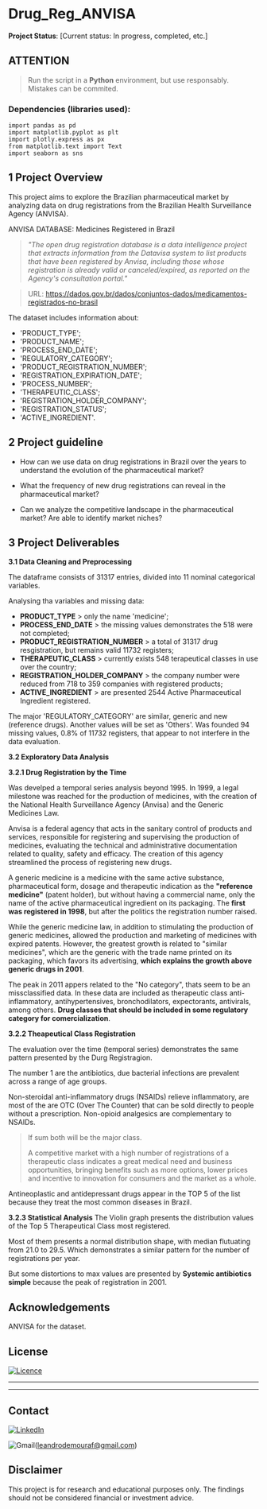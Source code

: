 # Drug_Reg_ANVISA
**Project Status**: [Current status: In progress, completed, etc.]

## **ATTENTION**
> Run the script in a **Python** environment, but use responsably. Mistakes can be commited.
  ### Dependencies (libraries used):
    import pandas as pd
    import matplotlib.pyplot as plt
    import plotly.express as px
    from matplotlib.text import Text
    import seaborn as sns

  
## 1 Project Overview

This project aims to explore the Brazilian pharmaceutical market by analyzing data on drug registrations from the Brazilian Health Surveillance Agency (ANVISA).

ANVISA DATABASE: Medicines Registered in Brazil

> _"The open drug registration database is a data intelligence project that extracts information from the Datavisa system to list products that have been registered by Anvisa, including those whose registration is already valid or canceled/expired, as reported on the Agency's consultation portal."_

> URL: https://dados.gov.br/dados/conjuntos-dados/medicamentos-registrados-no-brasil

The dataset includes information about:
- 'PRODUCT_TYPE';
- 'PRODUCT_NAME';
- 'PROCESS_END_DATE';
- 'REGULATORY_CATEGORY';
- 'PRODUCT_REGISTRATION_NUMBER';
- 'REGISTRATION_EXPIRATION_DATE';
- 'PROCESS_NUMBER';
- 'THERAPEUTIC_CLASS';
- 'REGISTRATION_HOLDER_COMPANY';
- 'REGISTRATION_STATUS';
- 'ACTIVE_INGREDIENT'.

## 2 Project guideline

- How can we use data on drug registrations in Brazil over the years to understand the evolution of the pharmaceutical market?
  
- What the frequency of new drug registrations can reveal in the pharmaceutical market?

- Can we analyze the competitive landscape in the pharmaceutical market? Are able to identify market niches?

## 3 Project Deliverables

**3.1 Data Cleaning and Preprocessing**

The dataframe consists of 31317 entries, divided into 11 nominal categorical variables.

Analysing tha variables and missing data:
- **PRODUCT_TYPE** > only the name 'medicine';
- **PROCESS_END_DATE** > the missing values demonstrates the 518 were not completed;
- **PRODUCT_REGISTRATION_NUMBER** > a total of 31317 drug resgistration, but remains valid 11732 registers;
- **THERAPEUTIC_CLASS** > currently exists 548 terapeutical classes in use over the country;
- **REGISTRATION_HOLDER_COMPANY** > the company number were reduced from 718 to 359 companies with registered products;
- **ACTIVE_INGREDIENT** > are presented 2544 Active Pharmaceutical Ingredient registered.

The major 'REGULATORY_CATEGORY' are similar, generic and new (reference drugs). Another values will be set as 'Others'. Was founded 94 missing values, 0.8% of 11732 registers, that appear to not interfere in the data evaluation.

**3.2 Exploratory Data Analysis**

**3.2.1 Drug Registration by the Time**

Was develped a temporal series analysis beyond 1995. In 1999, a legal milestone was reached for the production of medicines, with the creation of the National Health Surveillance Agency (Anvisa) and the Generic Medicines Law.

Anvisa is a federal agency that acts in the sanitary control of products and services, responsible for registering and supervising the production of medicines, evaluating the technical and administrative documentation related to quality, safety and efficacy. The creation of this agency streamlined the process of registering new drugs.

A generic medicine is a medicine with the same active substance, pharmaceutical form, dosage and therapeutic indication as the **"reference medicine"** (patent holder), but without having a commercial name, only the name of the active pharmaceutical ingredient on its packaging. The **first was registered in 1998**, but after the politics the registration number raised.

While the generic medicine law, in addition to stimulating the production of generic medicines, allowed the production and marketing of medicines with expired patents. However, the greatest growth is related to "similar medicines", which are the generic with the trade name printed on its packaging, which favors its advertising, **which explains the growth above generic drugs in 2001**.

The peak in 2011 appers related to the "No category", thats seem to be an missclassified data. In these data are included as therapeutic class  anti-inflammatory, antihypertensives, bronchodilators, expectorants, antivirals, among others. **Drug classes that should be included in some regulatory category for comercialization**.

**3.2.2 Theapeutical Class Registration**

The evaluation over the time (temporal series) demonstrates the same pattern presented by the Durg Registragion. 

The number 1 are the antibiotics, due bacterial infections are prevalent across a range of age groups. 

Non-steroidal anti-inflammatory drugs (NSAIDs) relieve inflammatory, are most of the are OTC (Over The Counter) that can be sold directly to people without a prescription. Non-opioid analgesics are complementary to NSAIDs.
> If sum both will be the major class.
> 
> A competitive market with a high number of registrations of a therapeutic class indicates a great medical need and business opportunities, bringing benefits such as more options, lower prices and incentive to innovation for consumers and the market as a whole.

Antineoplastic and antidepressant drugs appear in the TOP 5 of the list because they treat the most common diseases in Brazil.

**3.2.3 Statistical Analysis**
The Violin graph presents the distribution values of the Top 5 Therapeutical Class most registered.

Most of them presents a normal distribution shape, with median flutuating from 21.0 to 29.5. Which demonstrates a similar pattern for the number of registrations per year.

But some distortions to max values are presented by  **Systemic antibiotics simple** because the peak of registration in 2001.

## Acknowledgements

ANVISA for the dataset.

## License

[![Licence](https://img.shields.io/github/license/Ileriayo/markdown-badges?style=for-the-badge)](./LICENSE)
<hr>
<hr>

## Contact

[![LinkedIn](https://img.shields.io/badge/linkedin-%230077B5.svg?style=for-the-badge&logo=linkedin&logoColor=white)](https://www.linkedin.com/in/leandrodmf/)

![Gmail](https://img.shields.io/badge/Gmail-D14836?style=for-the-badge&logo=gmail&logoColor=white)(leandrodemouraf@gmail.com)

## Disclaimer

This project is for research and educational purposes only. The findings should not be considered financial or investment advice.
